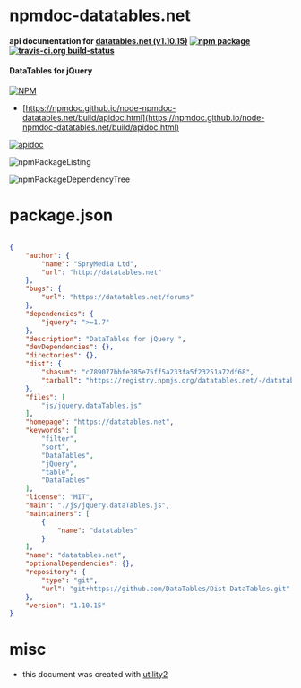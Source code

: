 # npmdoc-datatables.net

#### api documentation for  [datatables.net (v1.10.15)](https://datatables.net)  [![npm package](https://img.shields.io/npm/v/npmdoc-datatables.net.svg?style=flat-square)](https://www.npmjs.org/package/npmdoc-datatables.net) [![travis-ci.org build-status](https://api.travis-ci.org/npmdoc/node-npmdoc-datatables.net.svg)](https://travis-ci.org/npmdoc/node-npmdoc-datatables.net)

#### DataTables for jQuery

[![NPM](https://nodei.co/npm/datatables.net.png?downloads=true&downloadRank=true&stars=true)](https://www.npmjs.com/package/datatables.net)

- [https://npmdoc.github.io/node-npmdoc-datatables.net/build/apidoc.html](https://npmdoc.github.io/node-npmdoc-datatables.net/build/apidoc.html)

[![apidoc](https://npmdoc.github.io/node-npmdoc-datatables.net/build/screenCapture.buildCi.browser.%252Ftmp%252Fbuild%252Fapidoc.html.png)](https://npmdoc.github.io/node-npmdoc-datatables.net/build/apidoc.html)

![npmPackageListing](https://npmdoc.github.io/node-npmdoc-datatables.net/build/screenCapture.npmPackageListing.svg)

![npmPackageDependencyTree](https://npmdoc.github.io/node-npmdoc-datatables.net/build/screenCapture.npmPackageDependencyTree.svg)



# package.json

```json

{
    "author": {
        "name": "SpryMedia Ltd",
        "url": "http://datatables.net"
    },
    "bugs": {
        "url": "https://datatables.net/forums"
    },
    "dependencies": {
        "jquery": ">=1.7"
    },
    "description": "DataTables for jQuery ",
    "devDependencies": {},
    "directories": {},
    "dist": {
        "shasum": "c789077bbfe385e75ff5a233fa5f23251a72df68",
        "tarball": "https://registry.npmjs.org/datatables.net/-/datatables.net-1.10.15.tgz"
    },
    "files": [
        "js/jquery.dataTables.js"
    ],
    "homepage": "https://datatables.net",
    "keywords": [
        "filter",
        "sort",
        "DataTables",
        "jQuery",
        "table",
        "DataTables"
    ],
    "license": "MIT",
    "main": "./js/jquery.dataTables.js",
    "maintainers": [
        {
            "name": "datatables"
        }
    ],
    "name": "datatables.net",
    "optionalDependencies": {},
    "repository": {
        "type": "git",
        "url": "git+https://github.com/DataTables/Dist-DataTables.git"
    },
    "version": "1.10.15"
}
```



# misc
- this document was created with [utility2](https://github.com/kaizhu256/node-utility2)

